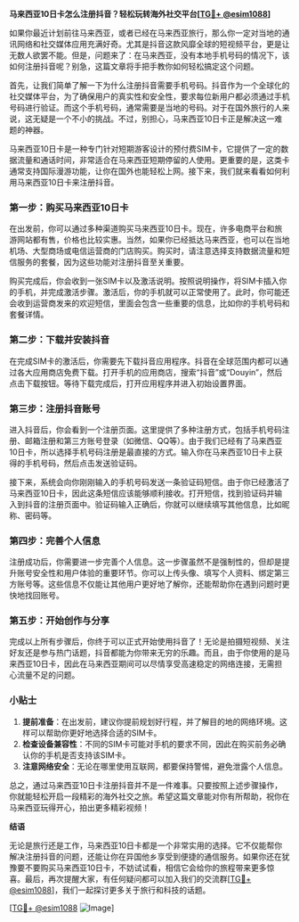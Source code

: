 **马来西亚10日卡怎么注册抖音？轻松玩转海外社交平台[[TG💪+ @esim1088](https://t.me/s/esim1088)]**

如果你最近计划前往马来西亚，或者已经在马来西亚旅行，那么你一定对当地的通讯网络和社交媒体应用充满好奇。尤其是抖音这款风靡全球的短视频平台，更是让无数人欲罢不能。但是，问题来了：在马来西亚，没有本地手机号码的情况下，该如何注册抖音呢？别急，这篇文章将手把手教你如何轻松搞定这个问题。

首先，让我们简单了解一下为什么注册抖音需要手机号码。抖音作为一个全球化的社交媒体平台，为了确保用户的真实性和安全性，要求每位新用户都必须通过手机号码进行验证。而这个手机号码，通常需要是当地的号码。对于在国外旅行的人来说，这无疑是一个不小的挑战。不过，别担心，马来西亚10日卡正是解决这一难题的神器。

马来西亚10日卡是一种专门针对短期游客设计的预付费SIM卡，它提供了一定的数据流量和通话时间，非常适合在马来西亚短期停留的人使用。更重要的是，这类卡通常支持国际漫游功能，让你在国外也能轻松上网。接下来，我们就来看看如何利用马来西亚10日卡来注册抖音。

### 第一步：购买马来西亚10日卡

在出发前，你可以通过多种渠道购买马来西亚10日卡。现在，许多电商平台和旅游网站都有售，价格也比较实惠。当然，如果你已经抵达马来西亚，也可以在当地机场、大型商场或电信运营商的门店购买。购买时，请注意选择支持数据流量和短信服务的套餐，因为这些功能对注册抖音至关重要。

购买完成后，你会收到一张SIM卡以及激活说明。按照说明操作，将SIM卡插入你的手机，并完成激活步骤。激活后，你的手机就可以正常使用了。此时，你可能还会收到运营商发来的欢迎短信，里面会包含一些重要的信息，比如你的手机号码和套餐详情。

### 第二步：下载并安装抖音

在完成SIM卡的激活后，你需要先下载抖音应用程序。抖音在全球范围内都可以通过各大应用商店免费下载。打开手机的应用商店，搜索“抖音”或“Douyin”，然后点击下载按钮。等待下载完成后，打开应用程序并进入初始设置界面。

### 第三步：注册抖音账号

进入抖音后，你会看到一个注册页面。这里提供了多种注册方式，包括手机号码注册、邮箱注册和第三方账号登录（如微信、QQ等）。由于我们已经有了马来西亚10日卡，所以选择手机号码注册是最直接的方式。输入你在马来西亚10日卡上获得的手机号码，然后点击发送验证码。

接下来，系统会向你刚刚输入的手机号码发送一条验证码短信。由于你已经激活了马来西亚10日卡，因此这条短信应该能够顺利接收。打开短信，找到验证码并输入到抖音的注册页面中。验证码输入正确后，你就可以继续填写其他信息，比如昵称、密码等。

### 第四步：完善个人信息

注册成功后，你需要进一步完善个人信息。这一步骤虽然不是强制性的，但却是提升账号安全性和用户体验的重要环节。你可以上传头像、填写个人资料、绑定第三方账号等。这些信息不仅能让其他用户更好地了解你，还能帮助你在遇到问题时更快地找回账号。

### 第五步：开始创作与分享

完成以上所有步骤后，你终于可以正式开始使用抖音了！无论是拍摄短视频、关注好友还是参与热门话题，抖音都能为你带来无穷的乐趣。而且，由于你使用的是马来西亚10日卡，因此在马来西亚期间可以尽情享受高速稳定的网络连接，无需担心流量不足的问题。

### 小贴士

1. **提前准备**：在出发前，建议你提前规划好行程，并了解目的地的网络环境。这样可以帮助你更好地选择合适的SIM卡。
2. **检查设备兼容性**：不同的SIM卡可能对手机的要求不同，因此在购买前务必确认你的手机是否支持该SIM卡。
3. **注意网络安全**：无论在哪里使用互联网，都要保持警惕，避免泄露个人信息。

总之，通过马来西亚10日卡注册抖音并不是一件难事。只要按照上述步骤操作，你就能轻松开启一段精彩的海外社交之旅。希望这篇文章能对你有所帮助，祝你在马来西亚玩得开心，拍出更多精彩视频！

**结语**

无论是旅行还是工作，马来西亚10日卡都是一个非常实用的选择。它不仅能帮你解决注册抖音的问题，还能让你在异国他乡享受到便捷的通信服务。如果你还在犹豫要不要购买马来西亚10日卡，不妨试试看，相信它会给你的旅程带来更多惊喜。最后，再次提醒大家，有任何疑问都可以加入我们的交流群[[TG💪+ @esim1088](https://t.me/s/esim1088)]，我们一起探讨更多关于旅行和科技的话题。

[[TG💪+ @esim1088](https://t.me/s/esim1088) ![Image](https://i.postimg.cc/4NQfJmqS/Snipaste-2025-05-13-00-14-12.png)]